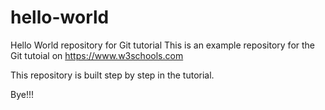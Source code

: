 # hello-world
Hello World repository for Git tutorial
This is an example repository for the Git tutoial on https://www.w3schools.com

This repository is built step by step in the tutorial.

Bye!!!
